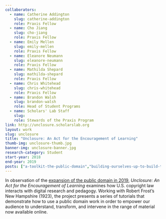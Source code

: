 ```yaml
---
collaborators: 
  - name: Catherine Addington
    slug: catherine-addington
    role: Praxis Fellow
  - name: Cho Jiang
    slug: cho-jiang
    role: Praxis Fellow
  - name: Emily Mellen
    slug: emily-mellen
    role: Praxis Fellow
  - name: Eleanore Neumann
    slug: eleanore-neumann
    role: Praxis Fellow
  - name: Mathilda Shepard
    slug: mathilda-shepard
    role: Praxis Fellow
  - name: Chris Whitehead
    slug: chris-whitehead
    role: Praxis Fellow
  - name: Brandon Walsh
    slug: brandon-walsh
    role: Head of Student Programs
  - name: Scholars' Lab Staff
    slug:
    role: Stewards of the Praxis Program
link: http://unclosure.scholarslab.org
layout: work
slug: unclosure
title: "Unclosure: An Act for the Encouragement of Learning"
thumb-img: unclosure-thumb.jpg
banner-img: unclosure-banner.jpg
research-category: Student
start-year: 2018
end-year: 2019
posts: ["a-toolkit-the-public-domain","building-ourselves-up-to-build-things"]
---
```

In observation of the [expansion of the public domain in 2019](https://copyright.library.virginia.edu/public-domain/), <i>Unclosure: An Act for the Encouragement of Learning</i> examines how U.S. copyright law interacts with digital research and pedagogy. Working with Robert Frost’s New Hampshire (1923), the project presents a series of tutorials that demonstrate how to use a public domain work in order to empower our audience to understand, transform, and intervene in the range of material now available online.